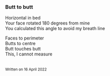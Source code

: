 ### Butt to butt

Horizontal in bed\
Your face rotated 180 degrees from mine\
You calculated this angle to avoid my breath line

Faces to perimeter\
Butts to centre\
Butt touches butt\
This, I cannot measure\
&nbsp;  
&nbsp;  
<sub>Written on 16 April 2022</sub>
